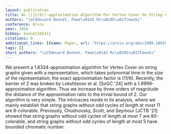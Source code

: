 ```yaml
---
layout: publication
title: An \(11/6\)-approximation Algorithm For Vertex Cover On String Graphs
authors: "\xC9douard Bonnet, Pawe\u0142 Rz\u0105\u017Cewski"
conference: Arxiv
year: 2024
bibkey: bonnet202411
citations: 0
additional_links: [{name: Paper, url: 'https://arxiv.org/abs/2409.18820'}]
tags: []
short_authors: "\xC9douard Bonnet, Pawe\u0142 Rz\u0105\u017Cewski"
---
```

We present a 1.8334-approximation algorithm for Vertex Cover on string graphs
given with a representation, which takes polynomial time in the size of the
representation; the exact approximation factor is \(11/6\). Recently, the barrier
of 2 was broken by Lokshtanov et al. [SoGC '24] with a 1.9999-approximation
algorithm. Thus we increase by three orders of magnitude the distance of the
approximation ratio to the trivial bound of 2. Our algorithm is very simple.
The intricacies reside in its analysis, where we mainly establish that string
graphs without odd cycles of length at most 11 are 8-colorable. Previously,
Chudnovsky, Scott, and Seymour [JCTB '21] showed that string graphs without odd
cycles of length at most 7 are 80-colorable, and string graphs without odd
cycles of length at most 5 have bounded chromatic number.